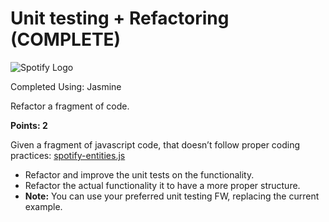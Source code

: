 Unit testing + Refactoring (COMPLETE)
==========================
![Spotify Logo](../resources/spotify-logo.png)

Completed Using: Jasmine

Refactor a fragment of code.

**Points: 2**

Given a fragment of javascript code, that doesn’t follow proper coding practices: [spotify-entities.js](./spotify-entities.js)

* Refactor and improve the unit tests on the functionality.
* Refactor the actual functionality it to have a more proper structure.
* **Note:** You can use your preferred unit testing FW, replacing the current example.
